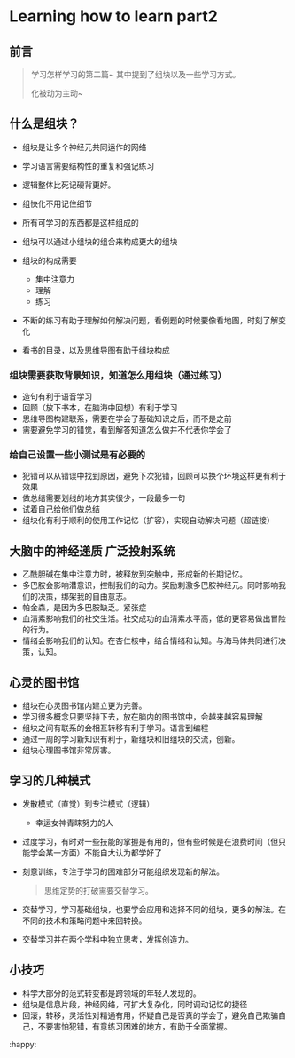 # Learning how to learn part2

## 前言

> 学习怎样学习的第二篇~ 其中提到了组块以及一些学习方式。
>
> 化被动为主动~

<!-- more -->

## 什么是组块？

- 组块是让多个神经元共同运作的网络

- 学习语言需要结构性的重复和强记练习

- 逻辑整体比死记硬背更好。

- 组快化不用记住细节

- 所有可学习的东西都是这样组成的

- 组块可以通过小组块的组合来构成更大的组块

- 组块的构成需要

  - 集中注意力
  - 理解
  - 练习

- 不断的练习有助于理解如何解决问题，看例题的时候要像看地图，时刻了解变化
- 看书的目录，以及思维导图有助于组块构成

### 组块需要获取背景知识，知道怎么用组块（通过练习）

- 造句有利于语音学习
- 回顾（放下书本，在脑海中回想）有利于学习
- 思维导图构建联系，需要在学会了基础知识之后，而不是之前
- 需要避免学习的错觉，看到解答知道怎么做并不代表你学会了

### 给自己设置一些小测试是有必要的

- 犯错可以从错误中找到原因，避免下次犯错，回顾可以换个环境这样更有利于效果
- 做总结需要划线的地方其实很少，一段最多一句
- 试着自己给他们做总结
- 组块化有利于顺利的使用工作记忆（扩容），实现自动解决问题（超链接）

## 大脑中的神经递质 广泛投射系统

- 乙酰胆碱在集中注意力时，被释放到突触中，形成新的长期记忆。
- 多巴胺会影响潜意识，控制我们的动力。奖励刺激多巴胺神经元。同时影响我们的决策，绑架我的自由意志。
- 帕金森，是因为多巴胺缺乏。紧张症
- 血清素影响我们的社交生活。社交成功的血清素水平高，低的更容易做出冒险的行为。
- 情绪会影响我们的认知。在杏仁核中，结合情绪和认知。与海马体共同进行决策，认知。

## 心灵的图书馆

- 组块在心灵图书馆内建立更为完善。
- 学习很多概念只要坚持下去，放在脑内的图书馆中，会越来越容易理解
- 组块之间有联系的会相互转移有利于学习。语言到编程
- 通过一周的学习新知识有利于，新组块和旧组块的交流，创新。
- 组块心理图书馆非常厉害。

## 学习的几种模式

- 发散模式（直觉）到专注模式（逻辑）

  - 幸运女神青睐努力的人

- 过度学习，有时对一些技能的掌握是有用的，但有些时候是在浪费时间（但只能学会某一方面）不能自大认为都学好了

- 刻意训练，专注于学习的困难部分可能组织发现新的解法。

  > 思维定势的打破需要交替学习。

- 交替学习，学习基础组块，也要学会应用和选择不同的组块，更多的解法。在不同的技术和策略问题中来回转换。

- 交替学习并在两个学科中独立思考，发挥创造力。

## 小技巧

- 科学大部分的范式转变都是跨领域的年轻人发现的。
- 组块是信息片段，神经网络，可扩大复杂化，同时调动记忆的捷径
- 回滚，转移，灵活性对精通有用，怀疑自己是否真的学会了，避免自己欺骗自己，不要害怕犯错，有意练习困难的地方，有助于全面掌握。

:happy:
